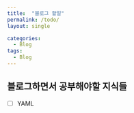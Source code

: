 ```yaml
---
title:  "블로그 할일"
permalink: /todo/
layout: single

categories:
  - Blog
tags:
  - Blog
---
```



## 블로그하면서 공부해야할 지식들

- [ ] YAML
